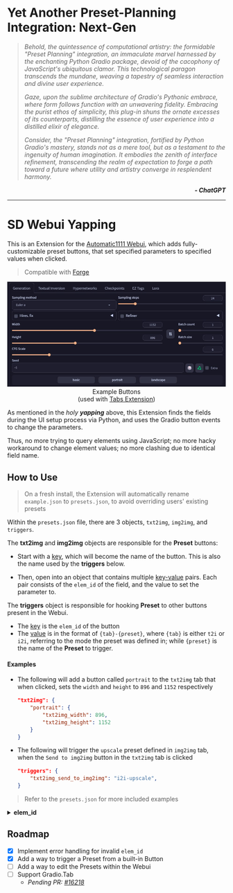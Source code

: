 ﻿# **Y**et **A**nother **P**reset-**P**lanning **I**ntegration: **N**ext-**G**en

<p><blockquote><i>

Behold, the quintessence of computational artistry: the formidable "Preset Planning" integration, an immaculate marvel harnessed by the enchanting Python Gradio package, devoid of the cacophony of JavaScript's ubiquitous clamor. This technological paragon transcends the mundane, weaving a tapestry of seamless interaction and divine user experience.

Gaze, upon the sublime architecture of Gradio's Pythonic embrace, where form follows function with an unwavering fidelity. Embracing the purist ethos of simplicity, this plug-in shuns the ornate excesses of its counterparts, distilling the essence of user experience into a distilled elixir of elegance.

Consider, the "Preset Planning" integration, fortified by Python Gradio's mastery, stands not as a mere tool, but as a testament to the ingenuity of human imagination. It embodies the zenith of interface refinement, transcending the realm of expectation to forge a path toward a future where utility and artistry converge in resplendent harmony.

</i></blockquote></p>

<p align="right"><i><b>- ChatGPT</b></i></p>

<hr>

# SD Webui Yapping
This is an Extension for the [Automatic1111 Webui](https://github.com/AUTOMATIC1111/stable-diffusion-webui), which adds fully-customizable preset buttons, that set specified parameters to specified values when clicked.

> Compatible with [Forge](https://github.com/lllyasviel/stable-diffusion-webui-forge)

<p align="center">
<img src="ui.jpg"><br>
Example Buttons<br>
(used with <a href="https://github.com/Haoming02/sd-webui-tabs-extension">Tabs Extension</a>)
</p>

As mentioned in the *holy **yapping*** above, this Extension finds the fields during the UI setup process via Python, and uses the Gradio button events to change the parameters.

Thus, no more trying to query elements using JavaScript; no more hacky workaround to change element values; no more clashing due to identical field name.

## How to Use

> On a fresh install, the Extension will automatically rename `example.json` to `presets.json`, to avoid overriding users' existing presets

Within the `presets.json` file, there are 3 objects, `txt2img`, `img2img`, and `triggers`.

The **txt2img** and **img2img** objects are responsible for the **Preset** buttons:

- Start with a <ins>key</ins>, which will become the name of the button. This is also the name used by the **triggers** below.

- Then, open into an object that contains multiple <ins>key-value</ins> pairs. Each pair consists of the `elem_id` of the field, and the value to set the parameter to.

The **triggers** object is responsible for hooking **Preset** to other buttons present in the Webui.

- The <ins>key</ins> is the `elem_id` of the button
- The <ins>value</ins> is in the format of `{tab}-{preset}`, where `{tab}` is either `t2i` or `i2i`, referring to the mode the preset was defined in; while `{preset}` is the name of the **Preset** to trigger.

#### Examples
- The following will add a button called `portrait` to the `txt2img` tab that when clicked, sets the `width` and `height` to `896` and `1152` respectively

    ```json
    "txt2img": {
        "portrait": {
            "txt2img_width": 896,
            "txt2img_height": 1152
        }
    }
    ```

- The following will trigger the `upscale` preset defined in `img2img` tab, when the `Send to img2img` button in the `txt2img` tab is clicked

    ```json
    "triggers": {
        "txt2img_send_to_img2img": "i2i-upscale",
    }
    ```

> Refer to the `presets.json` for more included examples

<details>
<summary><b>elem_id</b></summary>

To find the `elem_id` of a parameter, right click on the field and click `Inspect Element`, then look through the parent elements until you can find a descriptive `id`.

Most parameters should work, as long as they are Gradio components defined with unique `elem_id` properly, even ones from other Extensions.

Listed below are some built-in `elem_id` that were tested and confirmed to work:

- `txt2img_sampling`
- `txt2img_width`
- `txt2img_height`
- `txt2img_steps`
- `txt2img_cfg_scale`
- `img2img_sampling`
- `img2img_width`
- `img2img_height`
- `img2img_steps`
- `img2img_cfg_scale`
- `img2img_denoising_strength`
- `txt2img_send_to_img2img`
- `img2img_send_to_inpaint`

</details>

## Roadmap
- [X] Implement error handling for invalid `elem_id`
- [X] Add a way to trigger a Preset from a built-in Button
- [ ] Add a way to edit the Presets within the Webui
- [ ] Support Gradio.Tab
    - *Pending PR: [#16218](https://github.com/AUTOMATIC1111/stable-diffusion-webui/pull/16218)*
